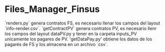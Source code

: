# Files_Manager_Finsus
´renders.py´ genera contratos FS, es necesario llenar los campos del layout ´info-render.csv´.
´getContractPV´ genera contratos PV, es necesario llenr los campos del layout dataPV.py y tener en la carpeta inputs_PV unicamente los pagares de PV.
'getDataPay.py' obtiene los datos de los pagarés de FS y los almacena en un archivo ´csv´.
